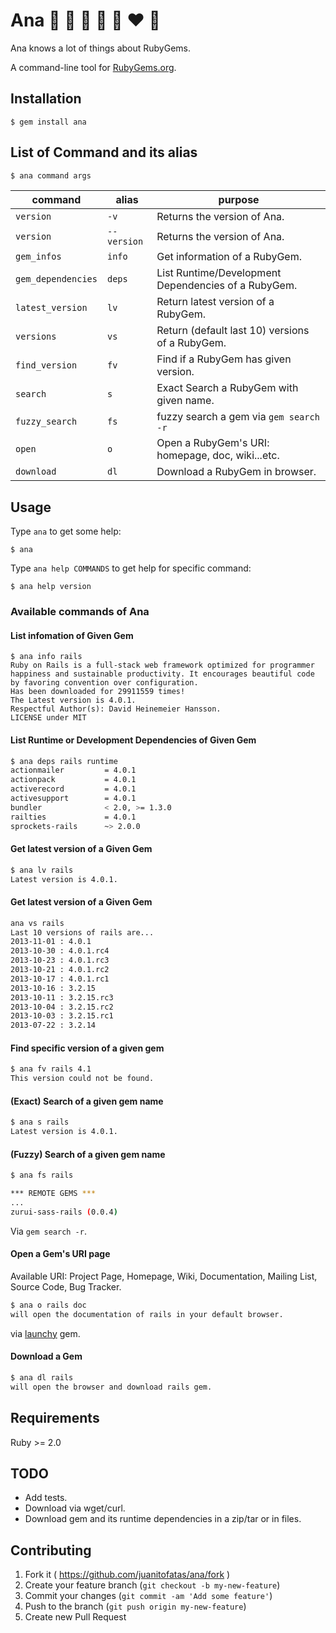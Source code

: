 # Ana :sparkling_heart: :yellow_heart: :blue_heart: :purple_heart: :green_heart: :heart: :gift_heart:

Ana knows a lot of things about RubyGems.

A command-line tool for [RubyGems.org][1].

## Installation

    $ gem install ana

## List of Command and its alias

```bash
$ ana command args
```

|command|alias|purpose|
|----|----|----|
| `version` | `-v`| Returns the version of Ana. |
| `version` | `--version`| Returns the version of Ana. |
| `gem_infos` | `info` | Get information of a RubyGem. |
| `gem_dependencies` | `deps` | List Runtime/Development Dependencies of a RubyGem. |
| `latest_version` | `lv` | Return latest version of a RubyGem. |
| `versions` | `vs` | Return (default last 10) versions of a RubyGem. |
| `find_version` | `fv` | Find if a RubyGem has given version. |
| `search` | `s` | Exact Search a RubyGem with given name. |
| `fuzzy_search` | `fs` | fuzzy search a gem via `gem search -r` |
| `open` | `o` | Open a RubyGem's URI: homepage, doc, wiki...etc. |
| `download` | `dl` | Download a RubyGem in browser. |

## Usage

Type `ana` to get some help:

    $ ana

Type `ana help COMMANDS` to get help for specific command:

    $ ana help version

### Available commands of Ana

#### List infomation of Given Gem

```
$ ana info rails
Ruby on Rails is a full-stack web framework optimized for programmer happiness and sustainable productivity. It encourages beautiful code by favoring convention over configuration.
Has been downloaded for 29911559 times!
The Latest version is 4.0.1.
Respectful Author(s): David Heinemeier Hansson.
LICENSE under MIT
```

#### List Runtime or Development Dependencies of Given Gem

```bash
$ ana deps rails runtime
actionmailer         = 4.0.1
actionpack           = 4.0.1
activerecord         = 4.0.1
activesupport        = 4.0.1
bundler              < 2.0, >= 1.3.0
railties             = 4.0.1
sprockets-rails      ~> 2.0.0
```

#### Get latest version of a Given Gem

```bash
$ ana lv rails
Latest version is 4.0.1.
```


#### Get latest version of a Given Gem

```bash
ana vs rails
Last 10 versions of rails are...
2013-11-01 : 4.0.1
2013-10-30 : 4.0.1.rc4
2013-10-23 : 4.0.1.rc3
2013-10-21 : 4.0.1.rc2
2013-10-17 : 4.0.1.rc1
2013-10-16 : 3.2.15
2013-10-11 : 3.2.15.rc3
2013-10-04 : 3.2.15.rc2
2013-10-03 : 3.2.15.rc1
2013-07-22 : 3.2.14
```

#### Find specific version of a given gem

```bash
$ ana fv rails 4.1
This version could not be found.
```

#### (Exact) Search of a given gem name

```bash
$ ana s rails
Latest version is 4.0.1.
```

#### (Fuzzy) Search of a given gem name

```bash
$ ana fs rails

*** REMOTE GEMS ***
...
zurui-sass-rails (0.0.4)
```

Via `gem search -r`.

#### Open a Gem's URI page

Available URI: Project Page, Homepage, Wiki, Documentation, Mailing List,
               Source Code, Bug Tracker.

```bash
$ ana o rails doc
will open the documentation of rails in your default browser.
```

via [launchy][2] gem.

#### Download a Gem

```bash
$ ana dl rails
will open the browser and download rails gem.
```

## Requirements

Ruby >= 2.0

## TODO

* Add tests.
* Download via wget/curl.
* Download gem and its runtime dependencies in a zip/tar or in files.

## Contributing

1. Fork it ( https://github.com/juanitofatas/ana/fork )
2. Create your feature branch (`git checkout -b my-new-feature`)
3. Commit your changes (`git commit -am 'Add some feature'`)
4. Push to the branch (`git push origin my-new-feature`)
5. Create new Pull Request

[1]: https://rubygems.org/
[2]: https://github.com/copiousfreetime/launchy